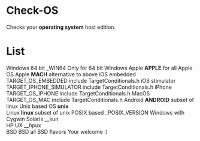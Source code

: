 # Check-OS

Checks your **operating system** host edition.

# List
Windows 64 bit	_WIN64	Only for 64 bit Windows
Apple	__APPLE__	for all Apple OS
Apple	__MACH__	alternative to above
iOS embedded	TARGET_OS_EMBEDDED	include TargetConditionals.h
iOS stimulator	TARGET_IPHONE_SIMULATOR	include TargetConditionals.h
iPhone	TARGET_OS_IPHONE	include TargetConditionals.h
MacOS	TARGET_OS_MAC	include TargetConditionals.h
Android	__ANDROID__	subset of linux
Unix based OS	__unix__	
Linux	__linux__	subset of unix
POSIX based	_POSIX_VERSION	Windows with Cygwin
Solaris	__sun	
HP UX	__hpux	
BSD	BSD	all BSD flavors
Your welcome :)
